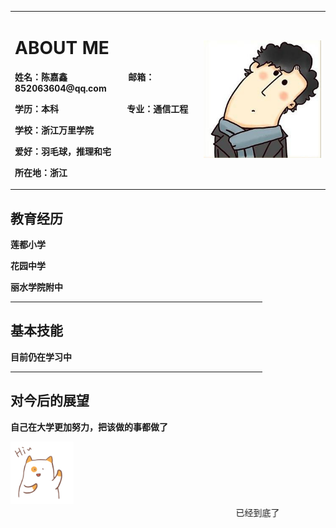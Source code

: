 
<body background="timgUKW0N44O.jpg">
<table border="0">
<tr>
<td width="60%">
<h1> ABOUT ME</h1>
  <p><b>姓名：陈嘉鑫 &nbsp;&nbsp;&nbsp;&nbsp;&nbsp;&nbsp;&nbsp;&nbsp;&nbsp;&nbsp;&emsp;&emsp;&emsp;&emsp;邮箱：852063604@qq.com</b></p>
  <p><b>学历：本科  &emsp;&emsp;&emsp;&emsp;&emsp;&emsp;&emsp;&nbsp; 专业：通信工程          </b></p>
  <p><b>学校：浙江万里学院</b></p>
  <p><b>爱好：羽毛球，推理和宅</b></p>
 <p><b>所在地：浙江</b></p>
</td>
  <td width="40%">
    <img src="/u=2887308286,3997673941&fm=26&gp=0.jpg" width="100%">    
    </td>
  </tr>
  </table>
    
<p><h2>教育经历</h2></p>
     <p><b>莲都小学</b></p>
      <p><b>花园中学</b></p>
        <p><b>丽水学院附中</b></p>
<HR style="FILTER: alpha(opacity=100,finishopacity=0,style=3)" width="80%" color=#987cb9 SIZE=3>
<p><h2>基本技能</h2><p>
<p><b>目前仍在学习中</b></p>
<HR style="FILTER: alpha(opacity=100,finishopacity=0,style=3)" width="80%" color=#987cb9 SIZE=3>
<p><h2>对今后的展望</h2></p>
<p><b>自己在大学更加努力，把该做的事都做了</b></p>

   <img src="/ti.gif" width="20%"> 
<marquee>已经到底了</marquee>


